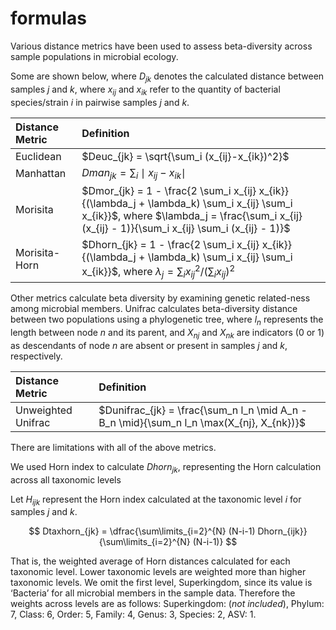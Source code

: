 formulas
================

Various distance metrics have been used to assess beta-diversity across
sample populations in microbial ecology.

Some are shown below, where $D_{jk}$ denotes the calculated distance
between samples $j$ and $k$, where $x_{ij}$ and $x_{ik}$ refer to the
quantity of bacterial species/strain $i$ in pairwise samples $j$ and
$k$.

| Distance Metric | Definition                                                                                                                                                                                       |
|:----------------|:-------------------------------------------------------------------------------------------------------------------------------------------------------------------------------------------------|
| Euclidean       | $Deuc_{jk} = \sqrt{\sum_i (x_{ij}-x_{ik})^2}$                                                                                                                                                    |
| Manhattan       | $Dman_{jk}=\sum_i \mid x_{ij}-x_{ik} \mid$                                                                                                                                                       |
| Morisita        | $Dmor_{jk} = 1 - \frac{2 \sum_i x_{ij} x_{ik}}{(\lambda_j +  \lambda_k) \sum_i x_{ij} \sum_i  x_{ik}}$, where $\lambda_j = \frac{\sum_i x_{ij} (x_{ij} - 1)}{\sum_i x_{ij} \sum_i (x_{ij} - 1)}$ |
| Morisita-Horn   | $Dhorn_{jk} = 1 - \frac{2 \sum_i x_{ij} x_{ik}}{(\lambda_j +  \lambda_k) \sum_i x_{ij} \sum_i  x_{ik}}$, where $\lambda_j = \sum_i {x_{ij}}^2/(\sum_i x_{ij})^2$                                 |

Other metrics calculate beta diversity by examining genetic related-ness
among microbial members. Unifrac calculates beta-diversity distance
between two populations using a phylogenetic tree, where $l_n$
represents the length between node $n$ and its parent, and $X_{nj}$ and
$X_{nk}$ are indicators (0 or 1) as descendants of node $n$ are absent
or present in samples $j$ and $k$, respectively.

| Distance Metric    | Definition                                                                               |
|:-------------------|:-----------------------------------------------------------------------------------------|
| Unweighted Unifrac | $Dunifrac_{jk} = \frac{\sum_n l_n \mid A_n - B_n \mid}{\sum_n l_n \max(X_{nj}, X_{nk})}$ |

There are limitations with all of the above metrics.

We used Horn index to calculate $Dhorn_{jk}$, representing the Horn
calculation across all taxonomic levels

Let $H_{ijk}$ represent the Horn index calculated at the taxonomic level
$i$ for samples $j$ and $k$.

$$
Dtaxhorn_{jk} = \dfrac{\sum\limits_{i=2}^{N} (N-i-1) Dhorn_{ijk}}{\sum\limits_{i=2}^{N} (N-i-1)}
$$

That is, the weighted average of Horn distances calculated for each
taxonomic level. Lower taxonomic levels are weighted more than higher
taxonomic levels. We omit the first level, Superkingdom, since its value
is ‘Bacteria’ for all microbial members in the sample data. Therefore
the weights across levels are as follows: Superkingdom: (*not
included*), Phylum: 7, Class: 6, Order: 5, Family: 4, Genus: 3, Species:
2, ASV: 1.
